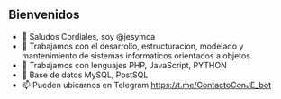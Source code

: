 ## Bienvenidos

- 👋 Saludos Cordiales, soy @jesymca
- 👀 Trabajamos con el desarrollo, estructuracion, modelado y mantenimiento de sistemas informaticos orientados a objetos.
- 🌱 Trabajamos con lenguajes PHP, JavaScript, PYTHON
- 💞️ Base de datos MySQL, PostSQL
- 📫 Pueden ubicarnos en Telegram https://t.me/ContactoConJE_bot
